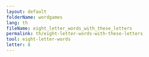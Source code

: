 ```yaml
---
layout: default
folderName: wordgames
lang: th
fileName: eight_letter_words_with_these_letters
permalink: th/eight-letter-words-with-these-letters
tool: eight-letter-words
letter: 8
---
```

